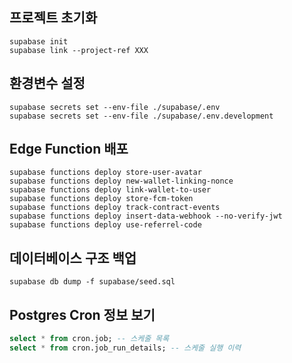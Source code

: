 ## 프로젝트 초기화
```
supabase init
supabase link --project-ref XXX
```

## 환경변수 설정
```
supabase secrets set --env-file ./supabase/.env
supabase secrets set --env-file ./supabase/.env.development
```

## Edge Function 배포
```
supabase functions deploy store-user-avatar
supabase functions deploy new-wallet-linking-nonce
supabase functions deploy link-wallet-to-user
supabase functions deploy store-fcm-token
supabase functions deploy track-contract-events
supabase functions deploy insert-data-webhook --no-verify-jwt
supabase functions deploy use-referrel-code
```

## 데이터베이스 구조 백업
```
supabase db dump -f supabase/seed.sql
```

## Postgres Cron 정보 보기
```sql
select * from cron.job; -- 스케줄 목록
select * from cron.job_run_details; -- 스케줄 실행 이력
```
